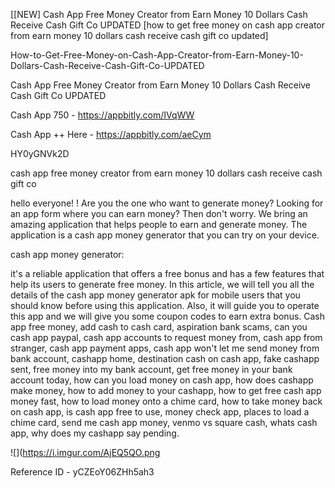 [[NEW] Cash App Free Money Creator from Earn Money 10 Dollars Cash Receive Cash Gift Co UPDATED [how to get free money on cash app creator from earn money 10 dollars cash receive cash gift co updated]

How-to-Get-Free-Money-on-Cash-App-Creator-from-Earn-Money-10-Dollars-Cash-Receive-Cash-Gift-Co-UPDATED

Cash App Free Money Creator from Earn Money 10 Dollars Cash Receive Cash Gift Co UPDATED

Cash App 750 -  https://appbitly.com/IVqWW


Cash App ++ Here - https://appbitly.com/aeCym


HY0yGNVk2D

cash app free money creator from earn money 10 dollars cash receive cash gift co

hello everyone! ! Are you the one who want to generate money? Looking for an app form where you can earn money? Then don't worry. We bring an amazing application that helps people to earn and generate money. The application is a cash app money generator that you can try on your device.

cash app money generator:

it's a reliable application that offers a free bonus and has a few features that help its users to generate free money. In this article, we will tell you all the details of the cash app money generator apk for mobile users that you should know before using this application. Also, it will guide you to operate this app and we will give you some coupon codes to earn extra bonus. Cash app free money, add cash to cash card, aspiration bank scams, can you cash app paypal, cash app accounts to request money from, cash app from stranger, cash app payment apps, cash app won't let me send money from bank account, cashapp home, destination cash on cash app, fake cashapp sent, free money into my bank account, get free money in your bank account today, how can you load money on cash app, how does cashapp make money, how to add money to your cashapp, how to get free cash app money fast, how to load money onto a chime card, how to take money back on cash app, is cash app free to use, money check app, places to load a chime card, send me cash app money, venmo vs square cash, whats cash app, why does my cashapp say pending.

![](https://i.imgur.com/AjEQ5QO.png

Reference ID - yCZEoY06ZHh5ah3